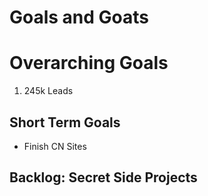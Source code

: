 # Goals and Goats


# Overarching Goals
1. 245k Leads

## Short Term Goals 
- Finish CN Sites

## Backlog: Secret Side Projects
